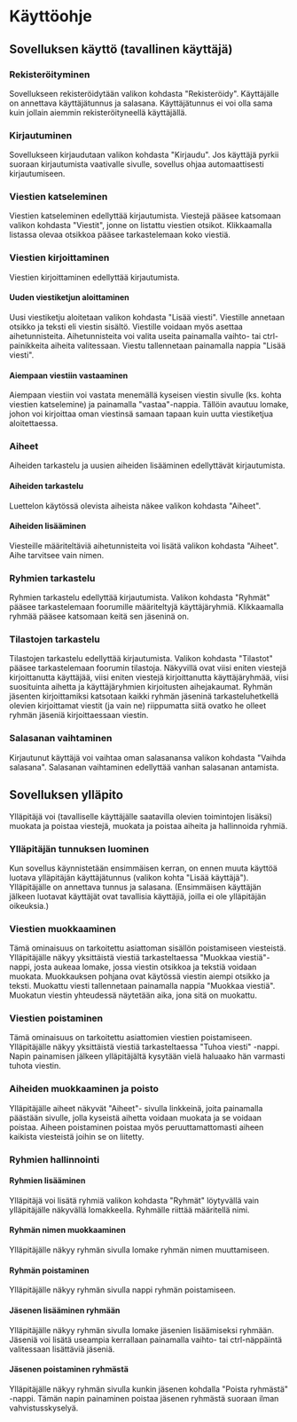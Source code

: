 # Käyttöohje

## Sovelluksen käyttö (tavallinen käyttäjä)

### Rekisteröityminen

Sovellukseen rekisteröidytään valikon kohdasta "Rekisteröidy". Käyttäjälle on annettava käyttäjätunnus ja salasana. Käyttäjätunnus ei voi olla sama kuin jollain aiemmin rekisteröityneellä käyttäjällä.

### Kirjautuminen

Sovellukseen kirjaudutaan valikon kohdasta "Kirjaudu". Jos käyttäjä pyrkii suoraan kirjautumista vaativalle sivulle,
sovellus ohjaa automaattisesti kirjautumiseen.

### Viestien katseleminen

Viestien katseleminen edellyttää kirjautumista. Viestejä pääsee katsomaan valikon kohdasta "Viestit", jonne on listattu viestien otsikot. Klikkaamalla listassa olevaa otsikkoa pääsee tarkastelemaan koko viestiä.

### Viestien kirjoittaminen

Viestien kirjoittaminen edellyttää kirjautumista.

#### Uuden viestiketjun aloittaminen

Uusi viestiketju aloitetaan valikon kohdasta "Lisää viesti". Viestille annetaan otsikko ja teksti eli viestin sisältö. Viestille voidaan myös asettaa aihetunnisteita. Aihetunnisteita voi valita useita painamalla vaihto- tai ctrl-painikkeita aiheita valitessaan. Viestu tallennetaan painamalla nappia "Lisää viesti".

#### Aiempaan viestiin vastaaminen

Aiempaan viestiin voi vastata menemällä kyseisen viestin sivulle (ks. kohta viestien katselemine) ja painamalla "vastaa"-nappia. Tällöin avautuu lomake, johon voi kirjoittaa oman viestinsä samaan tapaan kuin uutta viestiketjua aloitettaessa.

### Aiheet

Aiheiden tarkastelu ja uusien aiheiden lisääminen edellyttävät kirjautumista.

#### Aiheiden tarkastelu

Luettelon käytössä olevista aiheista näkee valikon kohdasta "Aiheet".

#### Aiheiden lisääminen

Viesteille määriteltäviä aihetunnisteita voi lisätä valikon kohdasta "Aiheet". Aihe tarvitsee vain nimen.

### Ryhmien tarkastelu

Ryhmien tarkastelu edellyttää kirjautumista. Valikon kohdasta "Ryhmät" pääsee tarkastelemaan foorumille määriteltyjä käyttäjäryhmiä. Klikkaamalla ryhmää pääsee katsomaan keitä sen jäseninä on.

### Tilastojen tarkastelu

Tilastojen tarkastelu edellyttää kirjautumista. Valikon kohdasta "Tilastot" pääsee tarkastelemaan foorumin tilastoja. Näkyvillä ovat viisi eniten viestejä kirjoittanutta käyttäjää, viisi eniten viestejä kirjoittanutta käyttäjäryhmää, viisi suosituinta aihetta ja käyttäjäryhmien kirjoitusten aihejakaumat. Ryhmän jäsenten kirjoittamiksi katsotaan kaikki ryhmän jäseninä tarkasteluhetkellä olevien kirjoittamat viestit (ja vain ne) riippumatta siitä ovatko he olleet ryhmän jäseniä kirjoittaessaan viestin.

### Salasanan vaihtaminen

Kirjautunut käyttäjä voi vaihtaa oman salasanansa valikon kohdasta "Vaihda salasana". Salasanan vaihtaminen edellyttää vanhan salasanan antamista.

## Sovelluksen ylläpito

Ylläpitäjä voi (tavalliselle käyttäjälle saatavilla olevien toimintojen lisäksi) muokata ja poistaa viestejä, muokata ja poistaa aiheita ja hallinnoida ryhmiä.

### Ylläpitäjän tunnuksen luominen

Kun sovellus käynnistetään ensimmäisen kerran, on ennen muuta käyttöä luotava ylläpitäjän käyttäjätunnus (valikon kohta "Lisää käyttäjä"). Ylläpitäjälle on annettava tunnus ja salasana. (Ensimmäisen käyttäjän jälkeen luotavat käyttäjät ovat tavallisia käyttäjiä, joilla ei ole ylläpitäjän oikeuksia.)

### Viestien muokkaaminen

Tämä ominaisuus on tarkoitettu asiattoman sisällön poistamiseen viesteistä. Ylläpitäjälle näkyy yksittäistä viestiä tarkasteltaessa "Muokkaa viestiä"-nappi, josta aukeaa lomake, jossa viestin otsikkoa ja tekstiä voidaan muokata. Muokkauksen pohjana ovat käytössä viestin aiempi otsikko ja teksti. Muokattu viesti tallennetaan painamalla nappia "Muokkaa viestiä". Muokatun viestin yhteudessä näytetään aika, jona sitä on muokattu.

### Viestien poistaminen

Tämä ominaisuus on tarkoitettu asiattomien viestien poistamiseen. Ylläpitäjälle näkyy yksittäistä viestiä tarkasteltaessa "Tuhoa viesti" -nappi. Napin painamisen jälkeen ylläpitäjältä kysytään vielä haluaako hän varmasti tuhota viestin.

### Aiheiden muokkaaminen ja poisto

Ylläpitäjälle aiheet näkyvät "Aiheet"- sivulla linkkeinä, joita painamalla päästään sivulle, jolla kyseistä aihetta voidaan muokata ja se voidaan poistaa. Aiheen poistaminen poistaa myös peruuttamattomasti aiheen kaikista viesteistä joihin se on liitetty.

### Ryhmien hallinnointi

#### Ryhmien lisääminen

Ylläpitäjä voi lisätä ryhmiä valikon kohdasta "Ryhmät" löytyvällä vain ylläpitäjälle näkyvällä lomakkeella. Ryhmälle riittää määritellä nimi.

#### Ryhmän nimen muokkaaminen

Ylläpitäjälle näkyy ryhmän sivulla lomake ryhmän nimen muuttamiseen.

#### Ryhmän poistaminen

Ylläpitäjälle näkyy ryhmän sivulla nappi ryhmän poistamiseen.

#### Jäsenen lisääminen ryhmään

Ylläpitäjälle näkyy ryhmän sivulla lomake jäsenien lisäämiseksi ryhmään. Jäseniä voi lisätä useampia kerrallaan painamalla vaihto- tai ctrl-näppäintä valitessaan lisättäviä jäseniä.

#### Jäsenen poistaminen ryhmästä

Ylläpitäjälle näkyy ryhmän sivulla kunkin jäsenen kohdalla "Poista ryhmästä" -nappi. Tämän napin painaminen poistaa jäsenen ryhmästä suoraan ilman vahvistusskyselyä.
